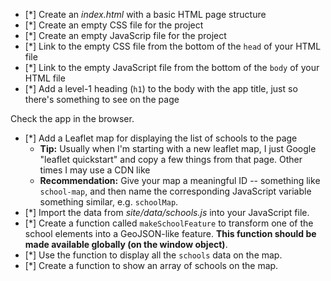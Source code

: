 - [*] Create an _index.html_ with a basic HTML page structure
- [*] Create an empty CSS file for the project
- [*] Create an empty JavaScrip file for the project
- [*] Link to the empty CSS file from the bottom of the `head` of your HTML file
- [*] Link to the empty JavaScript file from the bottom of the `body` of your HTML file
- [*] Add a level-1 heading (`h1`) to the body with the app title, just so there's something to see on the page

Check the app in the browser.

- [*] Add a Leaflet map for displaying the list of schools to the page
  * **Tip:** Usually when I'm starting with a new leaflet map, I just Google "leaflet quickstart" and copy a few things from that page. Other times I may use a CDN like 
  * **Recommendation:** Give your map a meaningful ID -- something like `school-map`, and then name the corresponding JavaScript variable something similar, e.g. `schoolMap`.
- [*] Import the data from _site/data/schools.js_ into your JavaScript file.
- [*] Create a function called `makeSchoolFeature` to transform one of the school elements into a GeoJSON-like feature. **This function should be made available globally (on the window object)**.
- [*] Use the function to display all the `schools` data on the map.
- [*] Create a function to show an array of schools on the map.